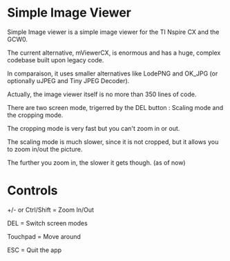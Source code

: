 Simple Image Viewer
======================

Simple Image viewer is a simple image viewer for the TI Nspire CX and the GCW0.

The current alternative, mViewerCX, is enormous and has a huge, complex codebase built upon legacy code.


In comparaison, it uses smaller alternatives like LodePNG and OK_JPG (or optionally uJPEG and Tiny JPEG Decoder).

Actually, the image viewer itself is no more than 350 lines of code.

There are two screen mode, trigerred by the DEL button : Scaling mode and the cropping mode.

The cropping mode is very fast but you can't zoom in or out.

The scaling mode is much slower, since it is not cropped, but it allows you to zoom in/out the picture.

The further you zoom in, the slower it gets though. (as of now)

Controls
=======

+/- or Ctrl/Shift = Zoom In/Out


DEL = Switch screen modes


Touchpad = Move around


ESC = Quit the app

